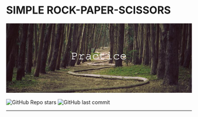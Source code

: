 # SIMPLE ROCK-PAPER-SCISSORS

![Banner](images/Practice.png)

![GitHub Repo stars](https://img.shields.io/github/stars/doggo-qt/RPS?logo=github&style=plastic)
![GitHub last commit](https://img.shields.io/github/last-commit/doggo-qt/RPS?logo=Github&style=plastic)

---
